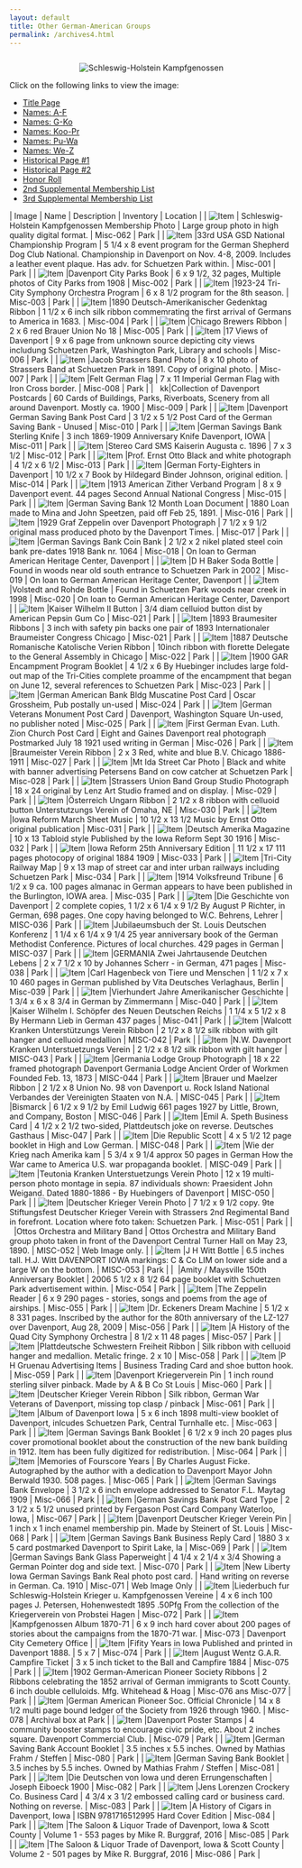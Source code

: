 ```yaml
---
layout: default
title: Other German-American Groups
permalink: /archives4.html
---
```


<style>
  table tr:first-child td {
    background-color: #ccc;
    font-weight: bold;
  }
  table td {
    border: solid 1px black;
  }
  table td img {
    height: 100px;
    width: 100px;
  }
</style>

<script>
  $(document).ready(addImageLink);

  function addImageLink() {
    $('table tr').each(function () {
      const imageColumn = $(this).find('td:nth-child(1)');
      const nameColumn = $(this).find('td:nth-child(2)');
      const text = nameColumn.text();
      const link = $(this).find('img').attr('src');
      if (link && link != '') {
        nameColumn.html(`<a href="${link}">${text}</a>`);
        imageColumn.html(`<a href="${link}"><img src="${link}"></a>`);
      }
    });
  }
</script>

<center>
  <img src="/assets/images/archive4.gif" alt="Schleswig-Holstein Kampfgenossen" style="margin-bottom: 1em;margin-top: 1em;">
</center>
Click on the following links to view the image:
<ul>
  <li><a href="/assets/images/TitlePage.gif">Title Page</a></li>
  <li><a href="/assets/images/A-F.gif">Names: A-F</a></li>
  <li><a href="/assets/images/G-Ko.gif">Names: G-Ko</a></li>
  <li><a href="/assets/images/Koo-Pr.gif">Names: Koo-Pr</a></li>
  <li><a href="/assets/images/Pu-Wa.gif">Names: Pu-Wa</a></li>
  <li><a href="/assets/images/We-Z.gif">Names: We-Z</a></li>
  <li><a href="/assets/images/HistPage1.gif">Historical Page #1</a></li>
  <li><a href="/assets/images/HistPage2.gif">Historical Page #2</a></li>
  <li><a href="/assets/images/HonorRollCont.gif">Honor Roll</a></li>
  <li><a href="/assets/images/2ndSupplementalMembershipList.gif">2nd Supplemental Membership List</a></li>
  <li><a href="/assets/images/3rdSupplementalMembershipList.gif">3rd Supplemental Membership List</a></li>
</ul>


| Image | Name | Description | Inventory | Location |
| ![Item](/assets/archives/misc062.jpg) | Schleswig-Holstein Kampfgenossen Membership Photo	 | Large group photo in high quality digital format.	 |  Misc-062	 | Park | 
| ![Item](/assets/archives/misc001.jpg) |33rd USA GSD National Championship Program	 | 5 1/4 x 8 event program for the German Shepherd Dog Club National. Championship in Davenport on Nov. 4-8, 2009. Includes a leather event plaque. Has adv. for Schuetzen Park within.	 | Misc-001	 | Park | 
| ![Item](/assets/archives/misc002.jpg) |Davenport City Parks Book | 	6 x 9 1/2, 32 pages, Multiple photos of City Parks from 1908 | 	Misc-002 | 	Park | 
| ![Item](/assets/archives/misc003.jpg) |1923-24 Tri-City Symphony Orchestra Program | 	6 x 8 1/2 program for the 8th season. | 	Misc-003	 | Park | 
| ![Item](/assets/archives/misc004.jpg) |1890 Deutsch-Amerikanischer Gedenktag Ribbon	 | 1 1/2 x 6 inch silk ribbon commemrating the first arrival of Germans to America in 1683.	 | Misc-004 | 	Park | 
| ![Item](/assets/archives/misc005.jpg) |Chicago Brewers Ribbon	 | 2 x 6 red Brauer Union No 18 | 	Misc-005	 | Park | 
| ![Item](/assets/archives/misc006.jpg) |17 Views of Davenport	 | 9 x 6 page from unknown source depicting city views includung Schuetzen Park, Washington Park, Library and schools	 | Misc-006	 | Park | 
| ![Item](/assets/archives/misc007.jpg) |Jacob Strassers Band Photo	 | 8 x 10 photo of Strassers Band at Schuetzen Park in 1891. Copy of original photo. | 	Misc-007	 | Park | 
| ![Item](/assets/archives/misc008.jpg) |Felt German Flag	 | 7 x 11 Imperial German Flag with Iron Cross border. | 	Misc-008 | 	Park | 
| &nbsp; kk|Collection of Davenport Postcards	 | 60 Cards of Buildings, Parks, Riverboats, Scenery from all around Davenport. Mostly ca. 1900 | 	Misc-009 | 	Park | 
| ![Item](/assets/archives/misc010.jpg) |Davenport German Saving Bank Post Card	 | 3 1/2 x 5 1/2 Post Card of the German Saving Bank - Unused	 | Misc-010 | 	Park | 
| ![Item](/assets/archives/misc011.jpg) |German Savings Bank Sterling Knife	 | 3 inch 1869-1909 Anniversary Knife Davenport, IOWA | 	Misc-011 | 	Park | 
| ![Item](/assets/archives/misc012.jpg) |Stereo Card SMS Kaiserin Augusta	c. 1896  | 7 x 3 1/2	 | Misc-012	 | Park | 
| ![Item](/assets/archives/misc013.jpg) |Prof. Ernst Otto	Black and white photograph |  4 1/2 x 6 1/2 | 	Misc-013	 | Park | 
| ![Item](/assets/archives/misc014.jpg) |German Forty-Eighters in Davenport	 | 10 1/2 x 7 Book by Hildegard Binder Johnson, original edition.	 | Misc-014	 | Park | 
| ![Item](/assets/archives/misc015.jpg) |1913 American Zither Verband Program	 | 8 x 9 Davenport event. 44 pages Second Annual National Congress | 	Misc-015 | 	Park | 
| ![Item](/assets/archives/misc016.jpg) |German Saving Bank 12 Month Loan Document | 	1880 Loan made to Mina and John Speetzen, paid off Feb 25, 1891.	 | Misc-016 | 	Park | 
| ![Item](/assets/archives/misc017.jpg) |1929 Graf Zeppelin over Davenport Photograph	 | 7 1/2 x 9 1/2 original mass produced photo by the Davenport Times. | 	Misc-017	 | Park | 
| ![Item](/assets/archives/misc018.jpg) |German Savings Bank Coin Bank | 	2 1/2 x 2 nikel plated steel coin bank pre-dates 1918 Bank nr. 1064	 | Misc-018	 | On loan to German American Heritage Center, Davenport | 
| ![Item](/assets/archives/misc019.jpg) |D H Baker Soda Bottle | 	Found in woods near old south entrance to Schuetzen Park in 2002	 | Misc-019	 | On loan to German American Heritage Center, Davenport | 
| ![Item](/assets/archives/misc020.jpg) |Volstedt and Rohde Bottle	 | Found in Schuetzen Park woods near creek in 1998	 | Misc-020	 | On loan to German American Heritage Center, Davenport | 
| ![Item](/assets/archives/misc021.jpg) |Kaiser Wilhelm II Button	 | 3/4 diam celluiod button dist by American Pepsin Gum Co	 | Misc-021	 | Park | 
| ![Item](/assets/archives/misc021b.jpg) |1893 Braumesiter Ribbons	 | 3 inch with safety pin backs one pair of 1893 Internationaler Braumeister Congress Chicago | 	Misc-021 | 	Park | 
| ![Item](/assets/archives/misc022.jpg) |1887 Deutsche Romanische Katolische Verien Ribbon	 | 10inch ribbon with florette Delegate to the General Assembly in Chicago | 	Misc-022 | 	Park | 
| ![Item](/assets/archives/misc023.jpg) |1900 GAR Encampment Program Booklet	 | 4 1/2 x 6 By Huebinger includes large fold-out map of the Tri-Cities complete proamme of the encampment that began on June 12, several references to Schuetzen Park | 	Misc-023	 | Park | 
| ![Item](/assets/archives/misc024.jpg) |German American Bank Bldg Muscatine Post Card | 	Oscar Grossheim, Pub postally un-used	 | Misc-024	 | Park | 
| ![Item](/assets/archives/misc025.jpg) |German Veterans Monument Post Card	 | Davenport, Washington Square Un-used, no publisher noted	 | Misc-025 | 	Park | 
| ![Item](/assets/archives/misc026.jpg) |First German Evan. Luth. Zion Church Post Card | 	Eight and Gaines Davenport real photograph Postmarked July 18 1921 used writing in German	 | Misc-026	 | Park | 
| ![Item](/assets/archives/misc027.jpg) |Braumeister Verein Ribbon | 	2 x 3 Red, white and blue B.V. Chicago 1886-1911	 | Misc-027 | 	Park | 
| ![Item](/assets/archives/misc028.jpg) |Mt Ida Street Car Photo	 | Black and white with banner advertising Petersens Band on cow catcher at Schuetzen Park	 | Misc-028	 | Park | 
| ![Item](/assets/archives/misc029.jpg) |Strassers Union Band Group Studio Photograph	 | 18 x 24 original by Lenz Art Studio framed and on display.	 | Misc-029 | 	Park | 
| ![Item](/assets/archives/misc030.jpg) |Österreich Ungarn Ribbon | 	2 1/2 x 8 ribbon with celluoid button Unterstutzungs Verein of Omaha, NE | 	Misc-030	 | Park | 
| ![Item](/assets/archives/misc031.jpg) |Iowa Reform March Sheet Music | 	10 1/2 x 13 1/2 Music by Ernst Otto original publication	 | Misc-031 | 	Park | 
| ![Item](/assets/archives/misc032.jpg) |Deutsch Amerika Magazine | 	10 x 13 Tabloid style Published by the Iowa Reform Sept 30 1916	 | Misc-032	 | Park | 
| ![Item](/assets/archives/misc033.jpg) |Iowa Reform 25th Anniversary Edition	 | 11 1/2 x 17 111 pages photocopy of original 1884 1909	 | Misc-033	 | Park | 
| ![Item](/assets/archives/misc034.jpg) |Tri-City Railway Map	 | 9 x 13 map of street car and inter urban railways including Schuetzen Park	 | Misc-034 | 	Park | 
| ![Item](/assets/archives/misc035.jpg) |1914 Volksfreund Tribune	 | 6 1/2 x 9 ca. 100 pages almanac in German appears to have been published in the Burlington, IOWA area. | 	Misc-035 | 	Park | 
| ![Item](/assets/archives/misc036.jpg) |Die Geschichte von Davenport	 | 2 complete copies, 1 1/2 x 6 1/4 x 9 1/2 By August P Richter, in German, 698 pages. One copy having belonged to W.C. Behrens, Lehrer	 | MISC-036	 | Park | 
| ![Item](/assets/archives/misc037.jpg) |Jubilaeumsbuch der St. Louis Deutschen Konferenz	 | 1 1/4 x 6 1/4 x 9 1/4 25 year anniversary book of the German Methodist Conference. Pictures of local churches. 429 pages in German	 | MISC-037	 | Park | 
| ![Item](/assets/archives/misc038.jpg) |GERMANIA Zwei Jahrtausende Deutchen Lebens | 	2 x 7 1/2 x 10 by Johannes Scherr - in German, 471 pages | 	Misc-038 | 	Park | 
| ![Item](/assets/archives/misc039.jpg) |Carl Hagenbeck von Tiere und Menschen | 	1 1/2 x 7 x 10 460 pages in German published by Vita Deutsches Verlaghaus, Berlin | 	Misc-039 | 	Park | 
| ![Item](/assets/archives/misc040.jpg) |Vierhundert Jahre Amerikanischer Geschichte | 	1 3/4 x 6 x 8 3/4 in German by Zimmermann	 | Misc-040	 | Park | 
| ![Item](/assets/archives/misc041.jpg) |Kaiser Wilhelm I. Schöpfer des Neuen Deutschen Reichs | 	1 1/4 x 5 1/2 x 8 By Hermann Lieb in German 437 pages	 | Misc-041 | 	Park | 
| ![Item](/assets/archives/misc042.jpg) |Walcott Kranken Unterstützungs Verein Ribbon	 | 2 1/2 x 8 1/2 silk ribbon with gilt hanger and celluoid medallion	 | MISC-042 | 	Park | 
| ![Item](/assets/archives/misc043.jpg) |N.W. Davenport Kranken Unterstuetzungs Verein | 	2 1/2 x 8 1/2 silk ribbon with gilt hanger | 	MISC-043 | 	Park | 
| ![Item](/assets/archives/misc044.jpg) |Germania Lodge Group Photograph	 | 18 x 22 framed photograph Davenport Germania Lodge Ancient Order of Workmen Founded Feb. 13, 1873	 | MISC-044	 | Park | 
| ![Item](/assets/archives/misc045.jpg) |Brauer und Maelzer Ribbon	 | 2 1/2 x 8 Union No. 98 von Davenport u. Rock Island National Verbandes der Vereinigten Staaten von N.A. | 	MISC-045 | 	Park | 
| ![Item](/assets/archives/misc046.jpg) |Bismarck	 | 6 1/2 x 9 1/2 by Emil Ludwig 661 pages 1927 by Little, Brown, and Company, Boston | 	MISC-046 | 	Park | 
| ![Item](/assets/archives/misc047.jpg) |Emil A. Speth Business Card	 | 4 1/2 x 2 1/2 two-sided, Plattdeutsch joke on reverse. Deutsches Gasthaus | 	Misc-047	 | Park | 
| ![Item](/assets/archives/misc048.jpg) |Die Republic Scott	 | 4 x 5 1/2 12 page booklet in High and Low German. | 	MISC-048 | 	Park | 
| ![Item](/assets/archives/misc049.jpg) |Wie der Krieg nach Amerika kam	 | 5 3/4 x 9 1/4 approx 50 pages in German How the War came to America U.S. war propaganda booklet. | 	MISC-049	 | Park | 
| ![Item](/assets/archives/misc050.jpg) |Teutonia Kranken Unterstuetzungs Verein Photo | 	12 x 19 multi-person photo montage in sepia. 87 individuals shown: Praesident John Weigand. Dated 1880-1886 - By Huebingers of Davenport	 | MISC-050 | 	Park | 
| ![Item](/assets/archives/misc051.jpg) |Deutscher Krieger Verein Photo | 	7 1/2 x 9 1/2 copy. 9te Stiftungsfest Deutscher Krieger Verein with Strassers 2nd Regimental Band in forefront. Location where foto taken: Schuetzen Park.	 | Misc-051	 | Park | 
| &nbsp; |Ottos Orchestra and Military Band	 | Ottos Orchestra and Military Band group photo taken in front of the Davenport Central Turner Hall on May 23, 1890.	 | MISC-052 | 	Web Image only. | 
| ![Item](/assets/archives/misc053.jpg) |J H Witt Bottle | 	6.5 inches tall. H.J. Witt DAVENPORT IOWA markings: C & Co LIM on lower side and a large W on the bottom.	 | MISC-053 | 	Park | 
| &nbsp;|Amity / Maysville 150th Anniversary Booklet | 	2006 5 1/2 x 8 1/2 64 page booklet with Schuetzen Park advertisement within.	 | Misc-054	 | Park | 
| ![Item](/assets/archives/misc055.jpg) |The Zeppelin Reader | 	6 x 9 290 pages - stories, songs and poems from the age of airships.	 | Misc-055	 | Park | 
| ![Item](/assets/archives/misc056.jpg) |Dr. Eckeners Dream Machine	 | 5 1/2 x 8 331 pages. Inscribed by the author for the 80th anniversary of the LZ-127 over Davenport, Aug 28, 2009	 | Misc-056	 | Park | 
| ![Item](/assets/archives/misc057.jpg) |A History of the Quad City Symphony Orchestra | 	8 1/2 x 11 48 pages	 | Misc-057	 | Park | 
| ![Item](/assets/archives/misc058.jpg) |Plattdeutsche Schwestern Freiheit Ribbon	 | Silk ribbon with celluoid hanger and medallion. Metalic fringe. 2 x 10	 | Misc-058	 | Park | 
| ![Item](/assets/archives/misc059.jpg) |P H Gruenau Advertising Items | 	Business Trading Card and shoe button hook. | Misc-059 | 	Park | 
| ![Item](/assets/archives/misc060.jpg) |Davenport Kriegerverein Pin | 	1 inch round sterling silver pinback. Made by A & B Co St Louis	 | Misc-060 | 	Park | 
| ![Item](/assets/archives/misc061.jpg) |Deutscher Krieger Verein Ribbon | 	Silk ribbon, German War Veterans of Davenport, missing top clasp / pinback	 | Misc-061	 | Park | 
| ![Item](/assets/archives/misc063.jpg) |Album of Davenport Iowa	 | 5 x 6 inch 1898 multi-view booklet of Davenport, inlcudes Schuetzen Park, Central Turnhalle etc.	 | Misc-063 | 	Park | 
| ![Item](/assets/archives/misc064.jpg) |German Savings Bank Booklet | 	6 1/2 x 9 inch 20 pages plus cover promotional booklet about the construction of the new bank building in 1912. Item has been fully digitized for redistribution.	 | Misc-064 | 	Park | 
| ![Item](/assets/archives/misc065.jpg) |Memories of Fourscore Years | 	By Charles August Ficke. Autographed by the author with a dedication to Davenport Mayor John Berwald 1930. 508 pages.	 | Misc-065 | 	Park | 
| ![Item](/assets/archives/misc066.jpg) |German Savings Bank Envelope	 | 3 1/2 x 6 inch envelope addressed to Senator F.L. Maytag 1909	 | Misc-066	 | Park | 
| ![Item](/assets/archives/misc067.jpg) |German Savings Bank Post Card Type  | 2	3 1/2 x 5 1/2 unused printed by Fergason Post Card Company Waterloo, Iowa, | 	Misc-067 | 	Park | 
| ![Item](/assets/archives/misc068.jpg) |Davenport Deutscher Krieger Verein Pin	 | 1 inch x 1 inch enamel membership pin. Made by Steinert of St. Louis	 | Misc-068	 | Park | 
| ![Item](/assets/archives/misc069.jpg) |German Savings Bank Business Reply Card | 	1880 3 x 5 card postmarked Davenport to Spirit Lake, Ia	 | Misc-069	 | Park | 
| ![Item](/assets/archives/misc070.jpg) |German Savings Bank Glass Paperweight | 	4 1/4 x 2 1/4 x 3/4 Showing a German Pointer dog and side text.	 | Misc-070 | Park | 
| ![Item](/assets/archives/misc071.jpg) |New Liberty Iowa German Savings Bank	Real photo post card.  | Hand writing on reverse in German. Ca. 1910	 | Misc-071	 | Web Image Only | 
| ![Item](/assets/archives/misc073.jpg) |Liederbuch fur Schleswig-Holstein Krieger u. Kampfgenossen Vereine	 | 4 x 6 inch 100 pages J. Petersen, Hohenwestedt 1895 .50Pfg From the collection of the Kriegerverein von Probstei Hagen | 	Misc-072	 | Park | 
| ![Item](/assets/archives/misc073.jpg) |Kampfgenossen Album 1870-71 | 	6 x 9 inch hard cover about 200 pages of stories about the campaigns from the 1870-71 war. | 	Misc-073 | 	Davenport City Cemetery Office | 
| ![Item](/assets/archives/misc074.jpg) |Fifity Years in Iowa	Published and printed in Davenport 1888.  | 5 x 7	 | Misc-074 | 	Park | 
| ![Item](/assets/archives/misc075.jpg) |August Wentz G.A.R. Campfire Ticket | 	3 x 5 inch ticket to the Ball and Campfire 1884	 | Misc-075 | 	Park | 
| ![Item](/assets/archives/misc076.jpg) |1902 German-American Pioneer Society Ribbons	 | 2 Ribbons celebrating the 1852 arrival of German immigrants to Scott County. 6 inch double celluloids. Mfg. Whitehead & Hoag | 	Misc-076 ans Misc-077	 | Park | 
| ![Item](/assets/archives/misc078.jpg) |German American Pioneer Soc. Official Chronicle | 	14 x 8 1/2 multi page bound ledger of the Society from 1926 through 1960.	 | Misc-078 | 	Archival box at Park | 
| ![Item](/assets/archives/misc079.jpg) |Davenport Poster Stamps | 	4 community booster stamps to encourage civic pride, etc. About 2 inches square. Davenport Commercial Club. | 	Misc-079 | 	Park | 
| ![Item](/assets/archives/misc080.jpg) |German Saving Bank Account Booklet	 | 3.5 inches x 5.5 inches. Owned by Mathias Frahm / Steffen | 	Misc-080 | 	Park | 
| ![Item](/assets/archives/misc081.jpg) |German Saving Bank Booklet	 | 3.5 inches by 5.5 inches. Owned by Mathias Frahm / Steffen	 | Misc-081	 | Park | 
| ![Item](/assets/archives/misc082.jpg) |Die Deutschen von Iowa und deren Errungenschaften | 	Joseph Eiboeck 1900	 | Misc-082	 | Park | 
| ![Item](/assets/archives/misc083.jpg) |Jens Lorenzen Crockery Co. Business Card	 | 4 3/4 x 3 1/2 embossed calling card or business card. Nothing on reverse.	 | Misc-083 | 	Park | 
| ![Item](/assets/archives/misc084.jpg) |A History of Cigars in Davenport, Iowa	 | ISBN 9781716512995 Hard Cover Edition | 	Misc-084	 | Park | 
| ![Item](/assets/archives/misc085.jpg) |The Saloon & Liquor Trade of Davenport, Iowa & Scott County	 | Volume 1 - 553 pages by Mike R. Burggraf, 2016	 | Misc-085	 | Park | 
| ![Item](/assets/archives/misc086.jpg) |The Saloon & Liquor Trade of Davenport, Iowa & Scott County | Volume 2 - 501 pages by Mike R. Burggraf, 2016	 | Misc-086	 | Park | 